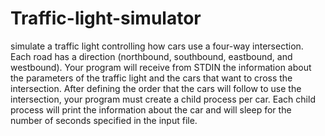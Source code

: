 # Traffic-light-simulator
simulate a traffic light controlling how cars use a four-way intersection. Each road has a direction (northbound, southbound, eastbound, and westbound). Your program will receive from STDIN the information about the parameters of the traffic light and the cars that want to cross the intersection. After defining the order that the cars will follow to use the intersection, your program must create a child process per car. Each child process will print the information about the car and will sleep for the number of seconds specified in the input file.
